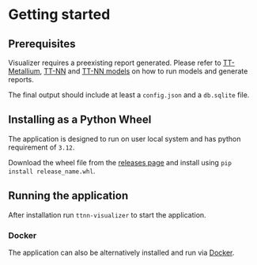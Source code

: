 # Getting started

## Prerequisites

Visualizer requires a preexisting report generated. Please refer to
[TT-Metallium](https://docs.tenstorrent.com/tt-metalium/latest/installing.html),
[TT-NN](https://docs.tenstorrent.com/ttnn/latest/ttnn/get_started.html) and
[TT-NN models](https://docs.tenstorrent.com/ttnn/latest/tt_metal_models/get_started.html#running-an-example-model)
on how to run models and generate reports.

The final output should include at least a `config.json` and a `db.sqlite` file.

## Installing as a Python Wheel

The application is designed to run on user local system and has python requirement of `3.12`.

Download the wheel file from the [releases page](https://github.com/tenstorrent/ttnn-visualizer/releases) and install using `pip install release_name.whl`.

## Running the application

After installation run `ttnn-visualizer` to start the application.

### Docker

The application can also be alternatively installed and run via [Docker](./docker.md).
